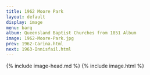 ```yaml
---
title: 1962 Moore Park
layout: default
display: image
menu: barq
album: Queensland Baptist Churches from 1851 Album
image: 1962-Moore-Park.jpg
prev: 1962-Carina.html
next: 1963-Innisfail.html
---
```

{% include image-head.md %}
{% include image.html %}
